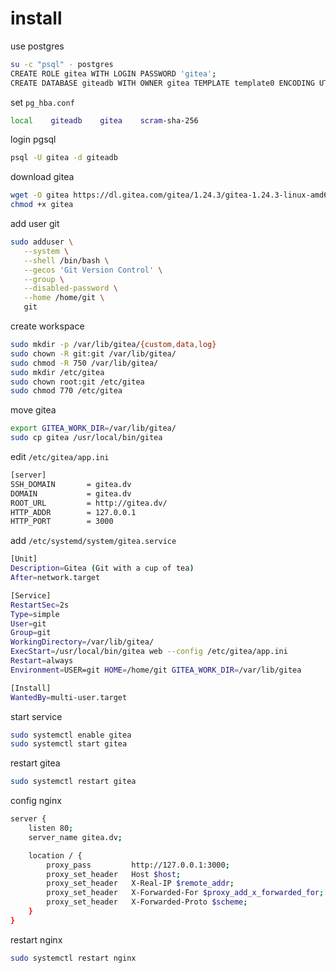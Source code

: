 # install

use postgres
```sh
su -c "psql" - postgres
CREATE ROLE gitea WITH LOGIN PASSWORD 'gitea';
CREATE DATABASE giteadb WITH OWNER gitea TEMPLATE template0 ENCODING UTF8 LC_COLLATE 'en_US.UTF-8' LC_CTYPE 'en_US.UTF-8';

```

set `pg_hba.conf`
```sh
local    giteadb    gitea    scram-sha-256
```

login pgsql
```sh
psql -U gitea -d giteadb
```


download gitea
```sh
wget -O gitea https://dl.gitea.com/gitea/1.24.3/gitea-1.24.3-linux-amd64
chmod +x gitea
```

add user git
```sh
sudo adduser \
   --system \
   --shell /bin/bash \
   --gecos 'Git Version Control' \
   --group \
   --disabled-password \
   --home /home/git \
   git
```

create workspace
```sh
sudo mkdir -p /var/lib/gitea/{custom,data,log}
sudo chown -R git:git /var/lib/gitea/
sudo chmod -R 750 /var/lib/gitea/
sudo mkdir /etc/gitea
sudo chown root:git /etc/gitea
sudo chmod 770 /etc/gitea
```

move gitea
```sh
export GITEA_WORK_DIR=/var/lib/gitea/
sudo cp gitea /usr/local/bin/gitea
```
edit `/etc/gitea/app.ini`
```sh
[server]
SSH_DOMAIN       = gitea.dv
DOMAIN           = gitea.dv
ROOT_URL         = http://gitea.dv/
HTTP_ADDR        = 127.0.0.1
HTTP_PORT        = 3000

```

add `/etc/systemd/system/gitea.service`
```sh
[Unit]
Description=Gitea (Git with a cup of tea)
After=network.target

[Service]
RestartSec=2s
Type=simple
User=git
Group=git
WorkingDirectory=/var/lib/gitea/
ExecStart=/usr/local/bin/gitea web --config /etc/gitea/app.ini
Restart=always
Environment=USER=git HOME=/home/git GITEA_WORK_DIR=/var/lib/gitea

[Install]
WantedBy=multi-user.target
```

start service

```sh
sudo systemctl enable gitea
sudo systemctl start gitea
```

restart gitea
```sh
sudo systemctl restart gitea
```

config nginx
```sh
server {
    listen 80;
    server_name gitea.dv;

    location / {
        proxy_pass         http://127.0.0.1:3000;
        proxy_set_header   Host $host;
        proxy_set_header   X-Real-IP $remote_addr;
        proxy_set_header   X-Forwarded-For $proxy_add_x_forwarded_for;
        proxy_set_header   X-Forwarded-Proto $scheme;
    }
}
```

restart nginx
```sh
sudo systemctl restart nginx
```